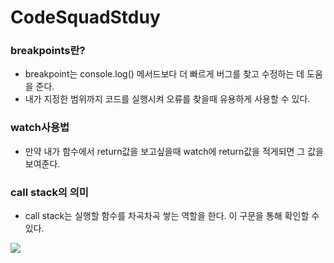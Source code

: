 CodeSquadStduy
==============

### breakpoints란? 
- breakpoint는  console.log() 메서드보다 더 빠르게 버그를 찾고 수정하는 데 도움을 준다.
- 내가 지정한 범위까지 코드를 실행시켜 오류를 찾을때 유용하게 사용할 수 있다.

### watch사용법
- 만약 내가 함수에서 return값을 보고싶을때 watch에 return값을 적게되면 그 값을 보여준다.

### call stack의 의미
- call stack는 실행할 함수를 차곡차곡 쌓는 역할을 한다. 이 구문을 통해 확인할 수 있다.
<img src ="callback.jpg">